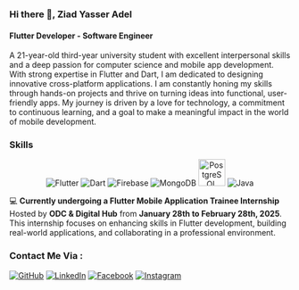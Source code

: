 ### Hi there 👋, Ziad Yasser Adel
#### Flutter Developer - Software Engineer
A 21-year-old third-year university student with excellent interpersonal skills and a deep passion for computer science and mobile app development. With strong expertise in Flutter and Dart, I am dedicated to designing innovative cross-platform applications. I am constantly honing my skills through hands-on projects and thrive on turning ideas into functional, user-friendly apps. My journey is driven by a love for technology, a commitment to continuous learning, and a goal to make a meaningful impact in the world of mobile development.

### Skills
<div align="center">
  <img src="https://img.icons8.com/color/48/000000/flutter.png" alt="Flutter" title="Flutter" />
  <img src="https://img.icons8.com/color/48/000000/dart.png" alt="Dart" title="Dart" />
  <img src="https://img.icons8.com/color/48/000000/firebase.png" alt="Firebase" title="Firebase" />
  <img src="https://img.icons8.com/color/48/000000/mongodb.png" alt="MongoDB" title="MongoDB" />
  <img src="https://upload.wikimedia.org/wikipedia/commons/2/29/Postgresql_elephant.svg" alt="PostgreSQL" title="PostgreSQL" width="48" height="48" />
  <img src="https://img.icons8.com/color/48/000000/java-coffee-cup-logo.png" alt="Java" title="Java" />
</div>




 
💻 **Currently undergoing a Flutter Mobile Application Trainee Internship**  
Hosted by **ODC & Digital Hub** from **January 28th to February 28th, 2025**.  
This internship focuses on enhancing skills in Flutter development, building real-world applications, and collaborating in a professional environment.


### Contact Me Via :

[![GitHub](https://img.shields.io/badge/GitHub-181717?style=for-the-badge&logo=github&logoColor=white)](https://github.com/ZiadYasser-19)
[![LinkedIn](https://img.shields.io/badge/LinkedIn-0077B5?style=for-the-badge&logo=linkedin&logoColor=white)](https://www.linkedin.com/in/ziad-yasser-adel-24082427a/)
[![Facebook](https://img.shields.io/badge/Facebook-1877F2?style=for-the-badge&logo=facebook&logoColor=white)](https://www.facebook.com/ziadyasser.adel.1)
[![Instagram](https://img.shields.io/badge/Instagram-E4405F?style=for-the-badge&logo=instagram&logoColor=white)](https://www.instagram.com/ziadyass19/)

